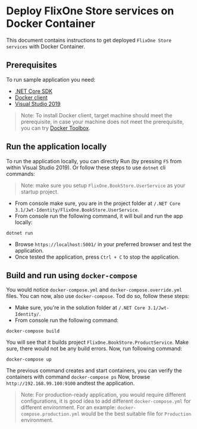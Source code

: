 # Deploy FlixOne Store services on Docker Container

This document contains instructions to get deployed `FlixOne Store services` with Docker Container.

## Prerequisites

To run sample application you need:

- [.NET Core SDK](https://dotnet.microsoft.com/download)
- [Docker client](https://docs.docker.com/docker-for-windows/)
- [Visual Studio 2019](https://visualstudio.microsoft.com/downloads/)

> Note: To install Docker client, target machine should meet the prerequisite, in case your machine does not meet the prerequisite, you can try [Docker Toolbox](https://docs.docker.com/docker-for-windows/install/).

## Run the application locally

To run the application locally, you can directly Run (by pressing ```F5``` from within Visual Studio 2019). Or follow these steps to use `dotnet` cli commands:

> Note: make sure you setup `FlixOne.BookStore.UserService` as your startup project.

- From console make sure, you are in the project folder at `/.NET Core 3.1/Jwt-Identity/FlixOne.BookStore.UserService`.
- From console run the following command, it will buil and run the app locally:
 
```console
dotnet run
```

- Browse `https://localhost:5001/` in your preferred browser and test the application.
- Once tested the application, press `Ctrl + C` to stop the application.

## Build and run using `docker-compose`

You would notice `docker-compose.yml` and `docker-compose.override.yml` files. You can now, also use `docker-compose`. Tod do so, follow these steps:

- Make sure, you're in the solution folder at `/.NET Core 3.1/Jwt-Identity/`.
- From console run the following command:

```console
docker-compose build
```

You will see that it builds project `FlixOne.BookStore.ProductService`. Make sure, there would not be any build errors. Now, run following command:

```console
docker-compose up
```

The previous command creates and start containers, you can verify the containers with command `docker-compose ps` Now, browse `http://192.168.99.100:9100` andtest the application.

> Note: For production-ready application, you would require different configurations, it is good idea to add different `docker-compose.yml` for different environment. For an example: `docker-compose.production.yml` would be the best suitable file for `Production` environment.
